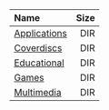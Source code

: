 |Name|Size|
|:---|---:|
|[Applications](Applications/index.html)|DIR|
|[Coverdiscs](Coverdiscs/index.html)|DIR|
|[Educational](Educational/index.html)|DIR|
|[Games](Games/index.html)|DIR|
|[Multimedia](Multimedia/index.html)|DIR|
